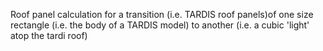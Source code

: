 
Roof panel calculation for a transition (i.e. TARDIS roof panels)of one size rectangle (i.e. the body of a TARDIS model) to another (i.e. a cubic 'light' atop the tardi roof)

